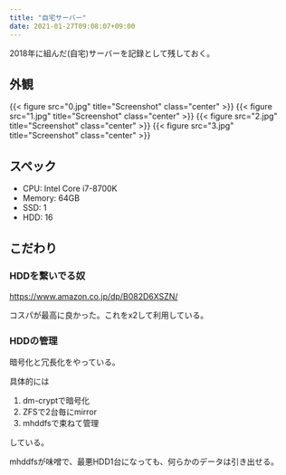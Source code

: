 ```yaml
---
title: "自宅サーバー"
date: 2021-01-27T09:08:07+09:00
---
```


2018年に組んだ(自宅)サーバーを記録として残しておく。

## 外観
{{< figure src="0.jpg" title="Screenshot" class="center" >}}
{{< figure src="1.jpg" title="Screenshot" class="center" >}}
{{< figure src="2.jpg" title="Screenshot" class="center" >}}
{{< figure src="3.jpg" title="Screenshot" class="center" >}}

## スペック
- CPU: Intel Core i7-8700K
- Memory: 64GB
- SSD: 1
- HDD: 16

## こだわり
### HDDを繋いでる奴
https://www.amazon.co.jp/dp/B082D6XSZN/

コスパが最高に良かった。これをx2して利用している。

### HDDの管理
暗号化と冗長化をやっている。

具体的には

1. dm-cryptで暗号化
2. ZFSで2台毎にmirror
3. mhddfsで束ねて管理

している。

mhddfsが味噌で、最悪HDD1台になっても、何らかのデータは引き出せる。

